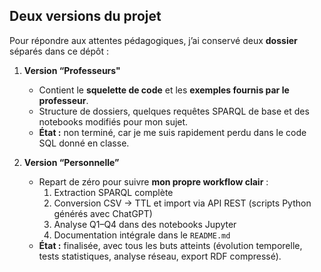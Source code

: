 ## Deux versions du projet

Pour répondre aux attentes pédagogiques, j’ai conservé deux **dossier** séparés dans ce dépôt :

1. **Version “Professeurs"**  
   - Contient le **squelette de code** et les **exemples fournis par le professeur**.  
   - Structure de dossiers, quelques requêtes SPARQL de base et des notebooks modifiés pour mon sujet.  
   - **État :** non terminé, car je me suis rapidement perdu dans le code SQL donné en classe.

2. **Version “Personnelle”**  
   - Repart de zéro pour suivre **mon propre workflow clair** :  
     1. Extraction SPARQL complète  
     2. Conversion CSV → TTL et import via API REST (scripts Python générés avec ChatGPT)  
     3. Analyse Q1–Q4 dans des notebooks Jupyter  
     4. Documentation intégrale dans le `README.md`  
   - **État :** finalisée, avec tous les buts atteints (évolution temporelle, tests statistiques, analyse réseau, export RDF compressé).  

